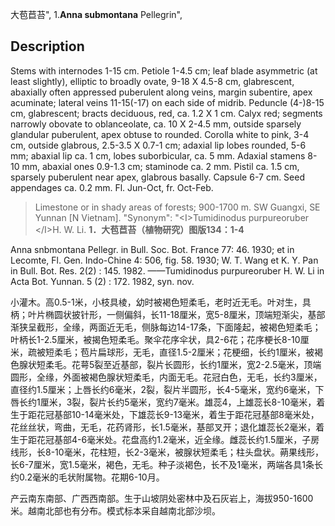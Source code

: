 大苞苣苔",
1.**Anna submontana** Pellegrin",

## Description
Stems with internodes 1-15 cm. Petiole 1-4.5 cm; leaf blade asymmetric (at least slightly), elliptic to broadly ovate, 9-18 X 4.5-8 cm, glabrescent, abaxially often appressed puberulent along veins, margin subentire, apex acuminate; lateral veins 11-15(-17) on each side of midrib. Peduncle (4-)8-15 cm, glabrescent; bracts deciduous, red, ca. 1.2 X 1 cm. Calyx red; segments narrowly obovate to oblanceolate, ca. 10 X 2-4.5 mm, outside sparsely glandular puberulent, apex obtuse to rounded. Corolla white to pink, 3-4 cm, outside glabrous, 2.5-3.5 X 0.7-1 cm; adaxial lip lobes rounded, 5-6 mm; abaxial lip ca. 1 cm, lobes suborbicular, ca. 5 mm. Adaxial stamens 8-10 mm, abaxial ones 0.9-1.3 cm; staminode ca. 2 mm. Pistil ca. 1.5 cm, sparsely puberulent near apex, glabrous basally. Capsule 6-7 cm. Seed appendages ca. 0.2 mm. Fl. Jun-Oct, fr. Oct-Feb.

> Limestone or in shady areas of forests; 900-1700 m. SW Guangxi, SE Yunnan [N Vietnam].
  "Synonym": "&lt;I&gt;Tumidinodus purpureoruber &lt;/I&gt;H. W. Li.
**1．大苞苣苔（植物研究）图版134：1-4**

Anna snbmontana Pellegr. in Bull. Soc. Bot. France 77: 46. 1930; et in Lecomte, Fl. Gen. Indo-Chine 4: 506, fig. 58. 1930; W. T. Wang et K. Y. Pan in Bull. Bot. Res. 2(2) : 145. 1982. ——Tumidinodus purpureoruber H. W. Li in Acta Bot. Yunnan. 5 (2) : 172. 1982, syn. nov.

小灌木。高0.5-1米，小枝具棱，幼时被褐色短柔毛，老时近无毛。叶对生，具柄；叶片椭圆状披针形，一侧偏斜，长11-18厘米，宽5-8厘米，顶端短渐尖，基部渐狭呈截形，全缘，两面近无毛，侧脉每边14-17条，下面隆起，被褐色短柔毛；叶柄长1-2.5厘米，被揭色短柔毛。聚伞花序伞状，具2-6花；花序梗长8-10厘米，疏被短柔毛；苞片扁球形，无毛，直径1.5-2厘米；花梗细，长约1厘米，被褐色腺状短柔毛。花萼5裂至近基部，裂片长圆形，长约1厘米，宽2-2.5毫米，顶端圆形，全缘，外面被褐色腺状短柔毛，内面无毛。花冠白色，无毛，长约3厘米，直径约1.5厘米；上唇长约6毫米，2裂，裂片半圆形，长4-5毫米，宽约6毫米，下唇长约1厘米，3裂，裂片长约5毫米，宽约7毫米。雄蕊4，上雄蕊长8-10毫米，着生于距花冠基部10-14毫米处，下雄蕊长9-13毫米，着生于距花冠基部8毫米处，花丝丝状，弯曲，无毛，花药肾形，长1.5毫米，基部叉开；退化雄蕊长2毫米，着生于距花冠基部4-6毫米处。花盘高约1.2毫米，近全缘。雌蕊长约1.5厘米，子房线形，长8-10毫米，花柱短，长2-3毫米，被腺状短柔毛；柱头盘状。蒴果线形，长6-7厘米，宽1.5毫米，褐色，无毛。种子淡褐色，长不及1毫米，两端各具1条长约0.2毫米的毛状附属物。花期6-10月。

产云南东南部、广西西南部。生于山坡阴处密林中及石灰岩上，海拔950-1600米。越南北部也有分布。模式标本采自越南北部沙坝。
